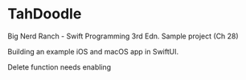 # TahDoodle
Big Nerd Ranch - Swift Programming 3rd Edn. Sample project (Ch 28)

Building an example iOS and macOS app in SwiftUI.

Delete function needs enabling
